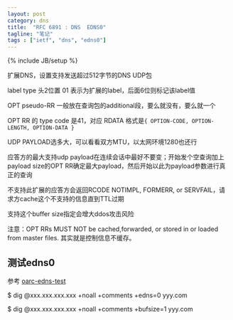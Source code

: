 ```yaml
---
layout: post
category: dns
title:  "RFC 6891 : DNS  EDNS0"
tagline: "笔记"
tags : ["ietf", "dns", "edns0"] 
---
```

{% include JB/setup %}

扩展DNS，设置支持发送超过512字节的DNS UDP包

label type 头2位置 01 表示为扩展的label，后面6位则标记该label值

OPT pseudo-RR 一般放在查询包的additional段，要么就没有，要么就一个

OPT RR 的 type code 是41，对应 RDATA 格式是``{ OPTION-CODE, OPTION-LENGTH, OPTION-DATA }``

UDP PAYLOAD选多大，可以看看双方MTU，以太网环境1280也还行

应答方的最大支持udp payload在连续会话中最好不要变；开始发个空查询加上payload size的OPT RR确定最大payload，然后开始以此为payload参数进行真正的查询

不支持此扩展的应答方会返回RCODE NOTIMPL, FORMERR, or SERVFAIL，请求方cache这个不支持的信息直到TTL过期

支持这个buffer size指定会增大ddos攻击风险

注意：OPT RRs MUST NOT be cached,forwarded, or stored in or loaded from master files. 其实就是控制信息不缓存。

## 测试edns0

参考 [oarc-edns-test](https://www.dns-oarc.net/oarc/services/replysizetest)

$ dig @xxx.xxx.xxx.xxx +noall +comments +edns=0 yyy.com

$ dig @xxx.xxx.xxx.xxx +noall +comments +bufsize=1 yyy.com
